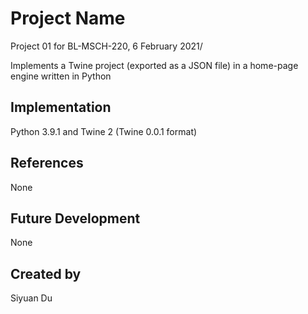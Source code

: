 # Project Name
Project 01 for BL-MSCH-220, 6 February 2021/

Implements a Twine project (exported as a JSON file) in a home-page engine written in Python

## Implementation
Python 3.9.1 and Twine 2 (Twine 0.0.1 format)

## References
None

## Future Development
None

## Created by
Siyuan Du